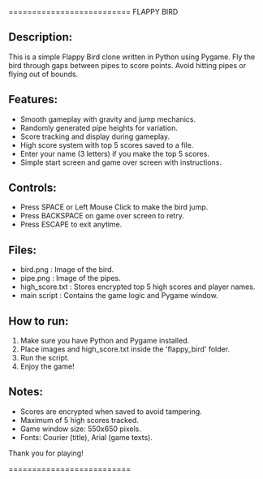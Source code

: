 ==========================
        FLAPPY BIRD

Description:
------------
This is a simple Flappy Bird clone written in Python using Pygame.
Fly the bird through gaps between pipes to score points. Avoid hitting pipes or flying out of bounds.

Features:
---------
- Smooth gameplay with gravity and jump mechanics.
- Randomly generated pipe heights for variation.
- Score tracking and display during gameplay.
- High score system with top 5 scores saved to a file.
- Enter your name (3 letters) if you make the top 5 scores.
- Simple start screen and game over screen with instructions.

Controls:
---------
- Press SPACE or Left Mouse Click to make the bird jump.
- Press BACKSPACE on game over screen to retry.
- Press ESCAPE to exit anytime.

Files:
------
- bird.png : Image of the bird.
- pipe.png : Image of the pipes.
- high_score.txt : Stores encrypted top 5 high scores and player names.
- main script : Contains the game logic and Pygame window.

How to run:
-----------
1. Make sure you have Python and Pygame installed.
2. Place images and high_score.txt inside the 'flappy_bird' folder.
3. Run the script.
4. Enjoy the game!

Notes:
------
- Scores are encrypted when saved to avoid tampering.
- Maximum of 5 high scores tracked.
- Game window size: 550x650 pixels.
- Fonts: Courier (title), Arial (game texts).

Thank you for playing!

==========================
